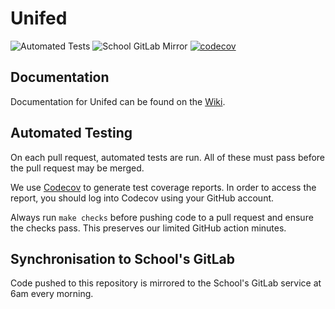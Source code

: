 # Unifed

![Automated Tests](https://github.com/kiancross/unifed/workflows/Automated%20Tests/badge.svg)
![School GitLab Mirror](https://github.com/kiancross/unifed/workflows/School%20GitLab%20Mirror/badge.svg)
[![codecov](https://codecov.io/gh/kiancross/unifed/branch/master/graph/badge.svg?token=FI52RC1RQV)](https://codecov.io/gh/kiancross/unifed)

## Documentation

Documentation for Unifed can be found on the
[Wiki](https://github.com/kiancross/unifed/wiki).

## Automated Testing

On each pull request, automated tests are run. All of these must pass before
the pull request may be merged.

We use [Codecov](https://codecov.io/) to generate test coverage reports. In
order to access the report, you should log into Codecov using your GitHub
account.

Always run `make checks` before pushing code to a pull request and ensure
the checks pass. This preserves our limited GitHub action minutes.

## Synchronisation to School's GitLab

Code pushed to this repository is mirrored to the School's GitLab service at 6am
every morning.
